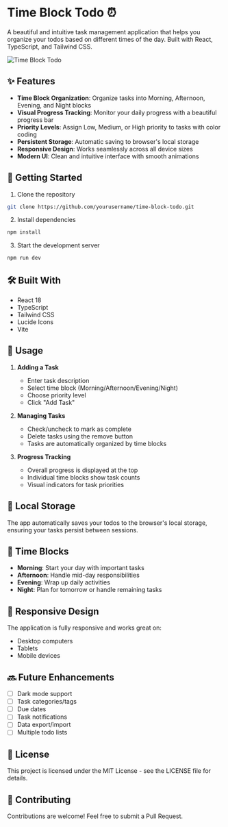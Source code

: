 # Time Block Todo ⏰

A beautiful and intuitive task management application that helps you organize your todos based on different times of the day. Built with React, TypeScript, and Tailwind CSS.

![Time Block Todo](https://images.unsplash.com/photo-1484480974693-6ca0a78fb36b?w=1200&h=400&fit=crop&q=80)

## ✨ Features

- **Time Block Organization**: Organize tasks into Morning, Afternoon, Evening, and Night blocks
- **Visual Progress Tracking**: Monitor your daily progress with a beautiful progress bar
- **Priority Levels**: Assign Low, Medium, or High priority to tasks with color coding
- **Persistent Storage**: Automatic saving to browser's local storage
- **Responsive Design**: Works seamlessly across all device sizes
- **Modern UI**: Clean and intuitive interface with smooth animations

## 🚀 Getting Started

1. Clone the repository
```bash
git clone https://github.com/yourusername/time-block-todo.git
```

2. Install dependencies
```bash
npm install
```

3. Start the development server
```bash
npm run dev
```

## 🛠️ Built With

- React 18
- TypeScript
- Tailwind CSS
- Lucide Icons
- Vite

## 🎯 Usage

1. **Adding a Task**
   - Enter task description
   - Select time block (Morning/Afternoon/Evening/Night)
   - Choose priority level
   - Click "Add Task"

2. **Managing Tasks**
   - Check/uncheck to mark as complete
   - Delete tasks using the remove button
   - Tasks are automatically organized by time blocks

3. **Progress Tracking**
   - Overall progress is displayed at the top
   - Individual time blocks show task counts
   - Visual indicators for task priorities

## 💾 Local Storage

The app automatically saves your todos to the browser's local storage, ensuring your tasks persist between sessions.

## 🎨 Time Blocks

- **Morning**: Start your day with important tasks
- **Afternoon**: Handle mid-day responsibilities
- **Evening**: Wrap up daily activities
- **Night**: Plan for tomorrow or handle remaining tasks

## 📱 Responsive Design

The application is fully responsive and works great on:
- Desktop computers
- Tablets
- Mobile devices

## 🔜 Future Enhancements

- [ ] Dark mode support
- [ ] Task categories/tags
- [ ] Due dates
- [ ] Task notifications
- [ ] Data export/import
- [ ] Multiple todo lists

## 📄 License

This project is licensed under the MIT License - see the LICENSE file for details.

## 🤝 Contributing

Contributions are welcome! Feel free to submit a Pull Request.

